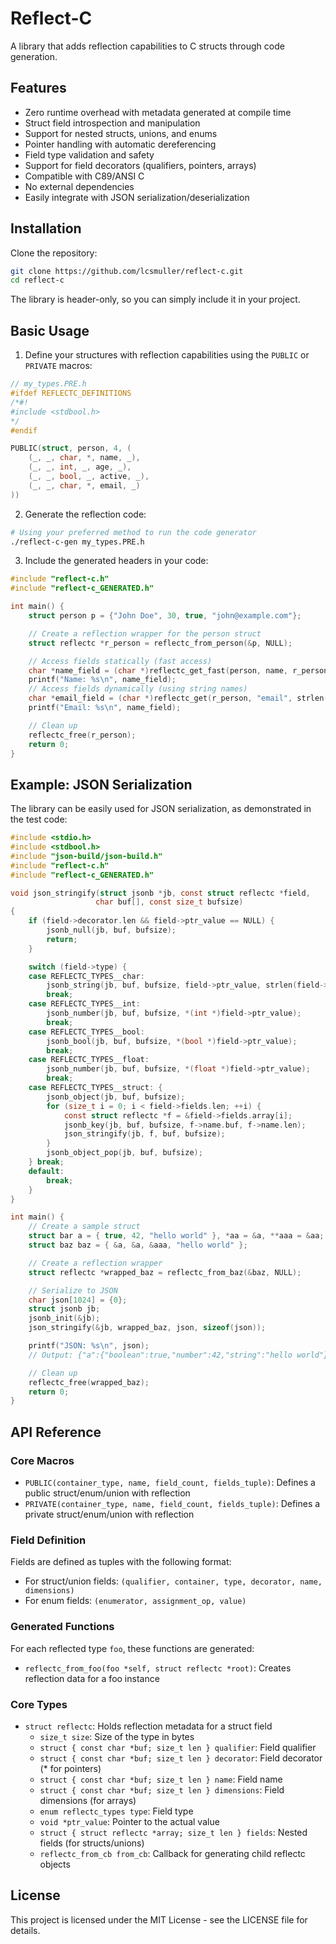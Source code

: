 # Reflect-C

A library that adds reflection capabilities to C structs through code generation.

## Features
- Zero runtime overhead with metadata generated at compile time
- Struct field introspection and manipulation
- Support for nested structs, unions, and enums
- Pointer handling with automatic dereferencing
- Field type validation and safety
- Support for field decorators (qualifiers, pointers, arrays)
- Compatible with C89/ANSI C
- No external dependencies
- Easily integrate with JSON serialization/deserialization

## Installation

Clone the repository:

```bash
git clone https://github.com/lcsmuller/reflect-c.git
cd reflect-c
```

The library is header-only, so you can simply include it in your project.

## Basic Usage

1. Define your structures with reflection capabilities using the `PUBLIC` or `PRIVATE` macros:

```c
// my_types.PRE.h
#ifdef REFLECTC_DEFINITIONS
/*#!
#include <stdbool.h>
*/
#endif

PUBLIC(struct, person, 4, (
    (_, _, char, *, name, _),
    (_, _, int, _, age, _),
    (_, _, bool, _, active, _),
    (_, _, char, *, email, _)
))
```

2. Generate the reflection code:

```bash
# Using your preferred method to run the code generator
./reflect-c-gen my_types.PRE.h
```

3. Include the generated headers in your code:

```c
#include "reflect-c.h"
#include "reflect-c_GENERATED.h"

int main() {
    struct person p = {"John Doe", 30, true, "john@example.com"};

    // Create a reflection wrapper for the person struct
    struct reflectc *r_person = reflectc_from_person(&p, NULL);

    // Access fields statically (fast access)
    char *name_field = (char *)reflectc_get_fast(person, name, r_person);
    printf("Name: %s\n", name_field);
    // Access fields dynamically (using string names)
    char *email_field = (char *)reflectc_get(r_person, "email", strlen("email"));
    printf("Email: %s\n", name_field);

    // Clean up
    reflectc_free(r_person);
    return 0;
}
```

## Example: JSON Serialization

The library can be easily used for JSON serialization, as demonstrated in the test code:

```c
#include <stdio.h>
#include <stdbool.h>
#include "json-build/json-build.h"
#include "reflect-c.h"
#include "reflect-c_GENERATED.h"

void json_stringify(struct jsonb *jb, const struct reflectc *field,
                   char buf[], const size_t bufsize)
{
    if (field->decorator.len && field->ptr_value == NULL) {
        jsonb_null(jb, buf, bufsize);
        return;
    }

    switch (field->type) {
    case REFLECTC_TYPES__char:
        jsonb_string(jb, buf, bufsize, field->ptr_value, strlen(field->ptr_value));
        break;
    case REFLECTC_TYPES__int:
        jsonb_number(jb, buf, bufsize, *(int *)field->ptr_value);
        break;
    case REFLECTC_TYPES__bool:
        jsonb_bool(jb, buf, bufsize, *(bool *)field->ptr_value);
        break;
    case REFLECTC_TYPES__float:
        jsonb_number(jb, buf, bufsize, *(float *)field->ptr_value);
        break;
    case REFLECTC_TYPES__struct: {
        jsonb_object(jb, buf, bufsize);
        for (size_t i = 0; i < field->fields.len; ++i) {
            const struct reflectc *f = &field->fields.array[i];
            jsonb_key(jb, buf, bufsize, f->name.buf, f->name.len);
            json_stringify(jb, f, buf, bufsize);
        }
        jsonb_object_pop(jb, buf, bufsize);
    } break;
    default:
        break;
    }
}

int main() {
    // Create a sample struct
    struct bar a = { true, 42, "hello world" }, *aa = &a, **aaa = &aa;
    struct baz baz = { &a, &a, &aaa, "hello world" };

    // Create a reflection wrapper
    struct reflectc *wrapped_baz = reflectc_from_baz(&baz, NULL);

    // Serialize to JSON
    char json[1024] = {0};
    struct jsonb jb;
    jsonb_init(&jb);
    json_stringify(&jb, wrapped_baz, json, sizeof(json));

    printf("JSON: %s\n", json);
    // Output: {"a":{"boolean":true,"number":42,"string":"hello world"},...}

    // Clean up
    reflectc_free(wrapped_baz);
    return 0;
}
```

## API Reference

### Core Macros

- `PUBLIC(container_type, name, field_count, fields_tuple)`: Defines a public struct/enum/union with reflection
- `PRIVATE(container_type, name, field_count, fields_tuple)`: Defines a private struct/enum/union with reflection

### Field Definition

Fields are defined as tuples with the following format:
- For struct/union fields: `(qualifier, container, type, decorator, name, dimensions)`
- For enum fields: `(enumerator, assignment_op, value)`

### Generated Functions

For each reflected type `foo`, these functions are generated:
- `reflectc_from_foo(foo *self, struct reflectc *root)`: Creates reflection data for a foo instance

### Core Types

- `struct reflectc`: Holds reflection metadata for a struct field
  - `size_t size`: Size of the type in bytes
  - `struct { const char *buf; size_t len } qualifier`: Field qualifier
  - `struct { const char *buf; size_t len } decorator`: Field decorator (* for pointers)
  - `struct { const char *buf; size_t len } name`: Field name
  - `struct { const char *buf; size_t len } dimensions`: Field dimensions (for arrays)
  - `enum reflectc_types type`: Field type
  - `void *ptr_value`: Pointer to the actual value
  - `struct { struct reflectc *array; size_t len } fields`: Nested fields (for structs/unions)
  - `reflectc_from_cb from_cb`: Callback for generating child reflectc objects

## License

This project is licensed under the MIT License - see the LICENSE file for details.
